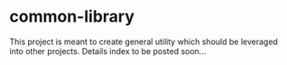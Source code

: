 # common-library
This project is meant to create general utility which should be leveraged into other projects.
Details index to be posted soon...